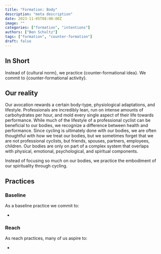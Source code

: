 ```yaml
---
title: "Formation: Body"
description: "meta description"
date: 2023-11-05T08:00:00Z
image: ""
categories: ["formation", "intentions"]
authors: ["Ben Schultz"]
tags: ["formation", "counter-formation"]
draft: false
---
```


## In Short

Instead of {cultural norm}, we practice {counter-formational idea}. We commit to {counter-formational activity}.

## Our reality

Our avocation rewards a certain body-type, physiological adaptations, and lifestyle. Professionals are incredibly lean, run on intense amounts of carbohydrates per hour, and mold every single aspect of their life towards performance. While much of the lifestyle of a professional cyclist can be beneficial to our bodies, we recognize a difference between health and performance. Since cycling is ultimately done with our bodies, we are often thoughtful with how we treat our bodies, but we sometimes forget that we are not professional cyclists, but friends, spouses, partners, employees, children. Our bodies are only on part of a complex system that overlaps with physical, emotional, psychological, and spiritual components.

Instead of focusing so much on our bodies, we practice the embodiment of our spirituality through cycling.

## Practices

### Baseline

As a baseline practice we commit to:

-

### Reach

As reach practices, many of us aspire to:

-
